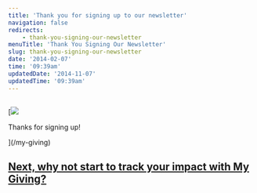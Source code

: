 ```yaml
---
title: 'Thank you for signing up to our newsletter'
navigation: false
redirects:
    - thank-you-signing-our-newsletter
menuTitle: 'Thank You Signing Our Newsletter'
slug: thank-you-signing-our-newsletter
date: '2014-02-07'
time: '09:39am'
updatedDate: '2014-11-07'
updatedTime: '09:39am'
---
```

<noscript><img height="1" width="1" style="border-style:none;" alt="" src="/images/uploads/value1.00andcurrency_codeusdandlabelrra6ckutv1cq86e80amandguidonandscript0"></noscript>

[![](/images/uploads/where-donate1.jpg)

Thanks for signing up!

](/my-giving)

## [](/my-giving)[Next, why not start to track your impact with My Giving?](/my-giving)